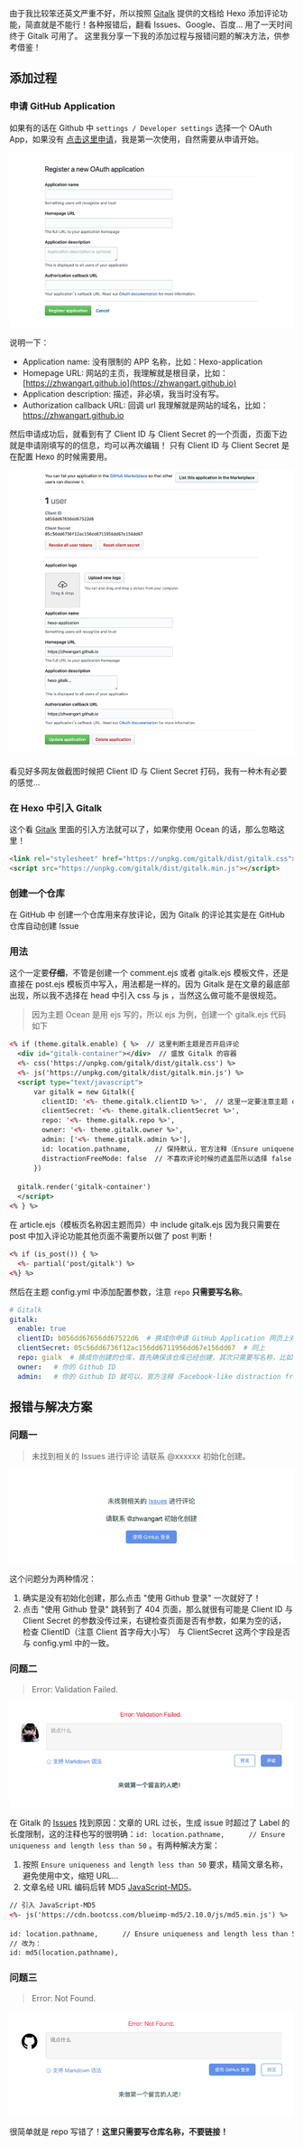 由于我比较笨还英文严重不好，所以按照 [Gitalk](https://github.com/gitalk/gitalk) 提供的文档给 Hexo 添加评论功能，简直就是不能行！各种报错后，翻看 Issues、Google、百度... 用了一天时间终于 Gitalk 可用了。
这里我分享一下我的添加过程与报错问题的解决方法，供参考借鉴！
<!--more-->

## 添加过程

### 申请 GitHub Application

如果有的话在 Github 中 `settings / Developer settings` 选择一个 OAuth App，如果没有 [点击这里申请](https://github.com/settings/applications/new)，我是第一次使用，自然需要从申请开始。

![注册需要填写的表单](./source/Register-OAuth-application.png)

说明一下：

+ Application name: 没有限制的 APP 名称，比如：Hexo-application
+ Homepage URL: 网站的主页，我理解就是根目录，比如：[https://zhwangart.github.io](https://zhwangart.github.io)
+ Application description: 描述，非必填，我当时没有写。
+ Authorization callback URL: 回调 url 我理解就是网站的域名，比如：https://zhwangart.github.io

然后申请成功后，就看到有了 Client ID 与 Client Secret 的一个页面，页面下边就是申请刚填写的的信息，均可以再次编辑！ 只有 Client ID 与 Client Secret 是在配置 Hexo 的时候需要用。

![申请成功](./source/OAuth-application.png)

看见好多网友做截图时候把 Client ID 与 Client Secret 打码，我有一种木有必要的感觉...

### 在 Hexo 中引入 Gitalk

这个看 [Gitalk](https://github.com/gitalk/gitalk) 里面的引入方法就可以了，如果你使用 Ocean 的话，那么忽略这里！

``` html
<link rel="stylesheet" href="https://unpkg.com/gitalk/dist/gitalk.css">
<script src="https://unpkg.com/gitalk/dist/gitalk.min.js"></script>
```

### 创建一个仓库

在 GitHub 中 创建一个仓库用来存放评论，因为 Gitalk 的评论其实是在 GitHub 仓库自动创建 Issue 

### 用法

这个一定要**仔细**，不管是创建一个 comment.ejs 或者 gitalk.ejs 模板文件，还是直接在 post.ejs 模板页中写入，用法都是一样的。因为 Gitalk 是在文章的最底部出现，所以我不选择在 head 中引入 css 与 js ，当然这么做可能不是很规范。

> 因为主题 Ocean 是用 ejs 写的，所以 ejs 为例，创建一个 gitalk.ejs 代码如下

``` xml
<% if (theme.gitalk.enable) { %>  // 这里判断主题是否开启评论
  <div id="gitalk-container"></div>  // 盛放 Gitalk 的容器
  <%- css('https://unpkg.com/gitalk/dist/gitalk.css') %>
  <%- js('https://unpkg.com/gitalk/dist/gitalk.min.js') %>
  <script type="text/javascript">
      var gitalk = new Gitalk({
        clientID: '<%- theme.gitalk.clientID %>',  // 这里一定要注意主题 config.yml 中 clientID 的大小写，否则参数传不过来，对应下边的 "问题一"
        clientSecret: '<%- theme.gitalk.clientSecret %>',
        repo: '<%- theme.gitalk.repo %>',
        owner: '<%- theme.gitalk.owner %>',
        admin: ['<%- theme.gitalk.admin %>'],
        id: location.pathname,      // 保持默认，官方注释（Ensure uniqueness and length less than 50），文章 URL 不能太长 "问题二"
        distractionFreeMode: false  // 不喜欢评论时候的遮盖层所以选择 false ，而且我觉得这个也没有必要放在 config.yml 中配置
      })

  gitalk.render('gitalk-container')
  </script>
<% } %>
```

在 article.ejs（模板页名称因主题而异）中 include gitalk.ejs 因为我只需要在 post 中加入评论功能其他页面不需要所以做了 post 判断！

``` xml
<% if (is_post()) { %>
  <%- partial('post/gitalk') %>
<%} %>
```

然后在主题 config.yml 中添加配置参数，注意 `repo` **只需要写名称**。

``` yml
# Gitalk
gitalk:
  enable: true
  clientID: b056dd67656dd67522d6  # 换成你申请 GitHub Application 网页上对应的 Client ID 与 Client Secret 参数
  clientSecret: 05c56dd6736f12ac156dd6711956dd67e156dd67  # 同上
  repo: gialk  # 换成你创建的仓库，首先确保该仓库已经创建，其次只需要写名称，比如 "gialk"，否则 "问题三"
  owner:   # 你的 Github ID
  admin:   # 你的 Github ID 就可以，官方注释（Facebook-like distraction free mode）说明还可以添加其他有权限的人
```

## 报错与解决方案

### 问题一

> 未找到相关的 Issues 进行评论 请联系 @xxxxxx 初始化创建。

![未找到相关的 Issues 进行评论](./source/Not-found-issues.png)

这个问题分为两种情况：

1. 确实是没有初始化创建，那么点击 "使用 Github 登录" 一次就好了！
2. 点击 "使用 Github 登录" 跳转到了 404 页面，那么就很有可能是 Client ID 与 Client Secret 的参数没传过来，右键检查页面是否有参数，如果为空的话，检查 ClientID（注意 Client 首字母大小写） 与 ClientSecret 这两个字段是否与 config.yml 中的一致。 

### 问题二

> Error: Validation Failed.

![Error: Validation Failed.](./source/Error-Validation-Failed.png)

在 Gitalk 的 [Issues](https://github.com/gitalk/gitalk/issues/102) 找到原因：文章的 URL 过长，生成 issue 时超过了 Label 的长度限制，这的注释也写的很明确：`id: location.pathname,      // Ensure uniqueness and length less than 50` 。有两种解决方案：

1. 按照 `Ensure uniqueness and length less than 50` 要求，精简文章名称，避免使用中文，缩短 URL...
2. 文章名经 URL 编码后转 MD5 [JavaScript-MD5](https://github.com/blueimp/JavaScript-MD5)。

``` xml
// 引入 JavaScript-MD5
<%- js('https://cdn.bootcss.com/blueimp-md5/2.10.0/js/md5.min.js') %>

id: location.pathname,      // Ensure uniqueness and length less than 50
// 改为：
id: md5(location.pathname),
```


### 问题三

> Error: Not Found.

![Error: Not Found.](./source/Error-Not-Found.png)

很简单就是 repo 写错了！**这里只需要写仓库名称，不要链接！**